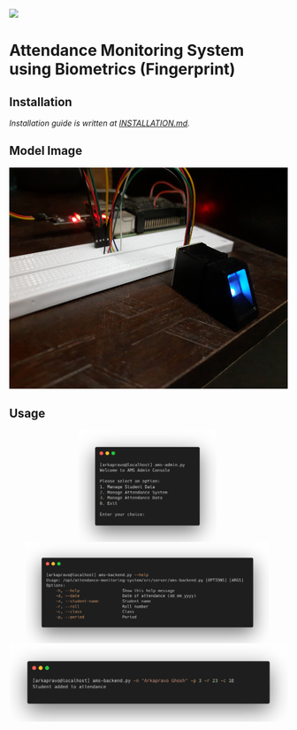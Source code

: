 ![](https://img.shields.io/badge/Work%20In%20Progress-informational)
# Attendance Monitoring System using Biometrics (Fingerprint)
## Installation

*Installation guide is written at [INSTALLATION.md](docs/INSTALLATION.md).*

## Model Image
<div align=center>
<img height=400
 src="docs/images/model.jpg">
</div>

## Usage
<div align=center>
<img align=center width=250 src="docs/images/ams-admin.png">&nbsp;
<img align=center width=440 src="docs/images/help.png">&nbsp;
<img width=800
 src="docs/images/example.png">
</div>
